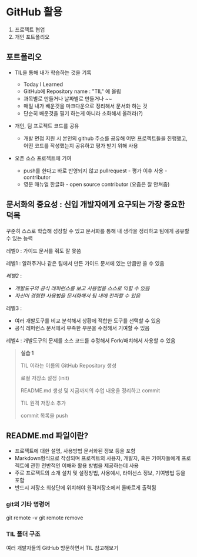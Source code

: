 # GitHub 활용 
1. 프로젝트 협업
2. 개인 포트폴리오

## 포트폴리오 
- TIL을 통해 내가 학습하는 것을 기록 
    - Today I Learned 
    - GitHub에 Repository name : "TIL" 에 올림 
    - 과목별로 만들거나 날짜별로 만들거나 ~~
    - 매일 내가 배운것을 마크다운으로 정리해서 문서화 하는 것 
    - 단순히 배운것을 필기 하는게 아니라 소화해서 올려라(?)
    



- 개인, 팀 프로젝트 코드를 공유

    - 개발 면접 지원 시 본인의 github 주소를 공유해 어떤 프로젝트들을 진행했고, 어떤 코드를 작성했는지 공유하고 평가 받기 위해 사용

- 오픈 소스 프로젝트에 기여
    - push를 한다고 바로 반영되지 않고 pullrequest - 평가 이후 사용 - contributor
    - 영문 매뉴얼 한글화 - open source contributor (요즘은 잘 안쳐줌)


## 문서화의 중요성 : 신입 개발자에게 요구되는 가장 중요한 덕목
꾸준히 스스로 학습해 성장할 수 있고 문서화를 통해 내 생각을 정리하고 팀에게 공유할 수 있는 능력 

레벨0 : 가이드 문서를 줘도 잘 못씀

레벨1 : 알려주거나 같은 팀에서 만든 가이드 문서에 있는 만큼만 쓸 수 있음

*레벨2* : 
- *개발도구의 공식 레퍼런스를 보고 사용법을 스스로 익힐 수 있음* 
- *자신이 경험한 사용법을 문서화해서 팀 내에 전파할 수 있음*

레벨3 : 
- 여러 개발도구를 비교 분석해서 상황에 적합한 도구를 선택할 수 있음
- 공식 레퍼런스 문서에서 부족한 부분을 수정해서 기여할 수 있음 

레벨4 : 
개발도구의 문제를 소스 코드를 수정해서 Fork/패치해서 사용할 수 있음

>**실습 1**
>
>TIL 이라는 이름의 GitHub Repository 생성
>
>로컬 저장소 설정 (init)
>
>README.md 생성 및 지금까지의 수업 내용을 정리하고 commit 
>
>TIL 원격 저장소 추가
>
>commit 목록을 push 

## README.md 파일이란?
- 프로젝트에 대한 설명, 사용방법 문서화된 정보 등을 포함
- Markdown형식으로 작성되며 프로젝트의 사용자, 개발자, 혹은 기여자들에게 프로젝트에 관한 전반적인 이해와 활용 방법을 제공하는데 사용
- 주로 프로젝트의 소개 설치 및 설정방법, 사용예시, 라이선스 정보, 기여방법 등을 포함
- 반드시 저장소 최상단에 위치해야 원격저장소에서 올바르게 출력됨

### git의 기타 명령어
git remote -v
git remote remove 

### TIL 폴더 구조 
여러 개발자들의 GitHub 방문하면서 TIL 참고해보기 
